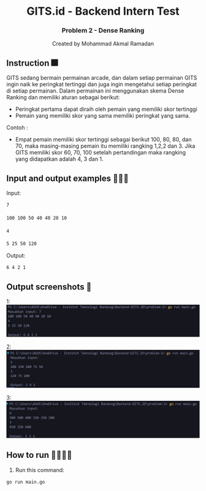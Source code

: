 <div align="center">
    <h1>GITS.id - Backend Intern Test</h1>
    <h3>Problem 2 - Dense Ranking</h3>
    <p>Created by Mohammad Akmal Ramadan</p>
</div>

## Instruction 🎆
GITS sedang bermain permainan arcade, dan dalam setiap permainan GITS ingin naik ke peringkat tertinggi dan juga ingin mengetahui setiap peringkat di setiap permainan. Dalam permainan ini menggunakan skema Dense Ranking​ dan memiliki aturan sebagai berikut:
- Peringkat pertama dapat diraih oleh pemain yang memiliki skor tertinggi
- Pemain yang memiliki skor yang sama memiliki peringkat yang sama.

Contoh :
- Empat pemain memiliki skor tertinggi sebagai berikut 100, 80, 80, dan 70, maka masing-masing pemain itu memiliki rangking 1,2,2 dan 3. Jika GITS memiliki skor 60, 70, 100 setelah pertandingan maka rangking yang didapatkan adalah 4, 3 dan 1.

## Input and output examples 🧑🏾‍💻
Input:
   ```sh
  7

  100 100 50 40 40 20 10 

  4

  5 25 50 120
   ```
Output:
   ```sh
  6 4 2 1
   ```
## Output screenshots 🔨
1:
<img src="./outputs/output-1.jpg" alt="Example screenshot"/>

2:
<img src="./outputs/output-2.jpg" alt="Example screenshot"/>

3:
<img src="./outputs/output-3.jpg" alt="Example screenshot"/>

## How to run 🏃🏼‍♂️💨
1. Run this command:
```bash
go run main.go
```